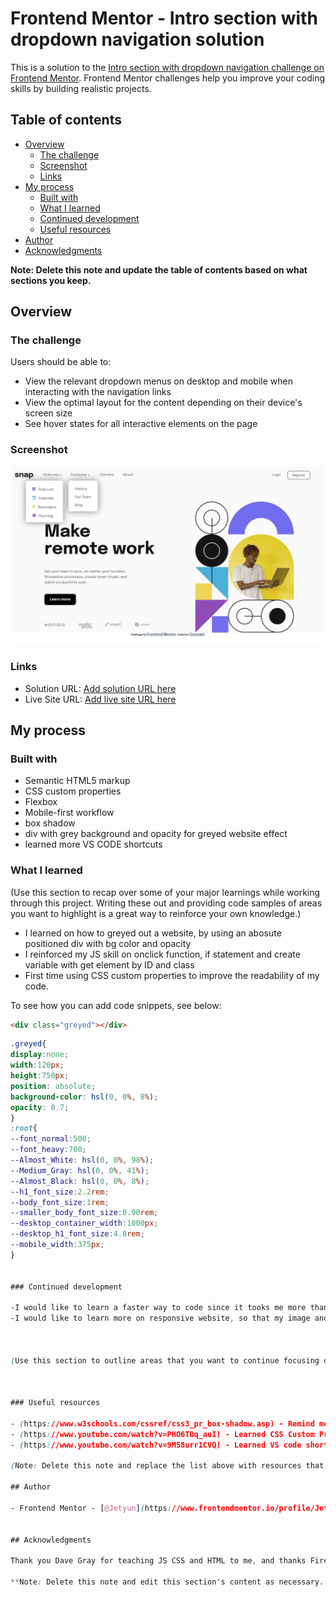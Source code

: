 # Frontend Mentor - Intro section with dropdown navigation solution

This is a solution to the [Intro section with dropdown navigation challenge on Frontend Mentor](https://www.frontendmentor.io/challenges/intro-section-with-dropdown-navigation-ryaPetHE5). Frontend Mentor challenges help you improve your coding skills by building realistic projects. 

## Table of contents

- [Overview](#overview)
  - [The challenge](#the-challenge)
  - [Screenshot](#screenshot)
  - [Links](#links)
- [My process](#my-process)
  - [Built with](#built-with)
  - [What I learned](#what-i-learned)
  - [Continued development](#continued-development)
  - [Useful resources](#useful-resources)
- [Author](#author)
- [Acknowledgments](#acknowledgments)

**Note: Delete this note and update the table of contents based on what sections you keep.**

## Overview

### The challenge

Users should be able to:

- View the relevant dropdown menus on desktop and mobile when interacting with the navigation links
- View the optimal layout for the content depending on their device's screen size
- See hover states for all interactive elements on the page

### Screenshot

![](images/completed.jpg)

### Links

- Solution URL: [Add solution URL here](https://your-solution-url.com)
- Live Site URL: [Add live site URL here](https://your-live-site-url.com)

## My process

### Built with

- Semantic HTML5 markup
- CSS custom properties
- Flexbox
- Mobile-first workflow
- box shadow
- div with grey background and opacity for greyed website effect
- learned more VS CODE shortcuts


### What I learned

(Use this section to recap over some of your major learnings while working through this project. Writing these out and providing code samples of areas you want to highlight is a great way to reinforce your own knowledge.)

- I learned on how to greyed out a website, by using an abosute positioned div with bg color and opacity
- I reinforced my JS skill on onclick function, if statement and create variable with get element by ID and class
- First time using CSS custom properties to improve the readability of my code.



To see how you can add code snippets, see below:

```html
<div class="greyed"></div>
```
```css
.greyed{
display:none;
width:120px;
height:750px;
position: absolute;
background-color: hsl(0, 0%, 8%);
opacity: 0.7;
}
:root{
--font_normal:500;
--font_heavy:700;
--Almost_White: hsl(0, 0%, 98%);
--Medium_Gray: hsl(0, 0%, 41%);
--Almost_Black: hsl(0, 0%, 8%);
--h1_font_size:2.2rem;
--body_font_size:1rem;
--smaller_body_font_size:0.90rem;
--desktop_container_width:1000px;
--desktop_h1_font_size:4.8rem;
--mobile_width:375px;
}


### Continued development

-I would like to learn a faster way to code since it tooks me more than 6 hours to finish this.
-I would like to learn more on responsive website, so that my image and text will be more responsive as the width getting bigger



(Use this section to outline areas that you want to continue focusing on in future projects. These could be concepts you're still not completely comfortable with or techniques you found useful that you want to refine and perfect.)



### Useful resources

- (https://www.w3schools.com/cssref/css3_pr_box-shadow.asp) - Remind me on what to do with box shadow
- (https://www.youtube.com/watch?v=PHO6TBq_auI) - Learned CSS Custom Properties in this video
- (https://www.youtube.com/watch?v=9M58urr1CVQ) - Learned VS code shortcut from here.

(Note: Delete this note and replace the list above with resources that helped you during the challenge. These could come in handy for anyone viewing your solution or for yourself when you look back on this project in the future.)

## Author

- Frontend Mentor - [@Jetyun](https://www.frontendmentor.io/profile/Jetyun)


## Acknowledgments

Thank you Dave Gray for teaching JS CSS and HTML to me, and thanks Fireship and Kevin Powell on more advanced technique on web dev.

**Note: Delete this note and edit this section's content as necessary. If you completed this challenge by yourself, feel free to delete this section entirely.**
